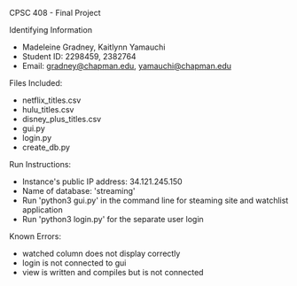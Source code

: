CPSC 408 - Final Project

Identifying Information
- Madeleine Gradney, Kaitlynn Yamauchi
- Student ID: 2298459, 2382764
- Email: gradney@chapman.edu, yamauchi@chapman.edu

Files Included:
- netflix_titles.csv
- hulu_titles.csv
- disney_plus_titles.csv
- gui.py
- login.py
- create_db.py

Run Instructions:
- Instance's public IP address: 34.121.245.150
- Name of database: 'streaming'
- Run 'python3 gui.py' in the command line for steaming site and watchlist application
- Run 'python3 login.py' for the separate user login

Known Errors:
- watched column does not display correctly
- login is not connected to gui 
- view is written and compiles but is not connected

